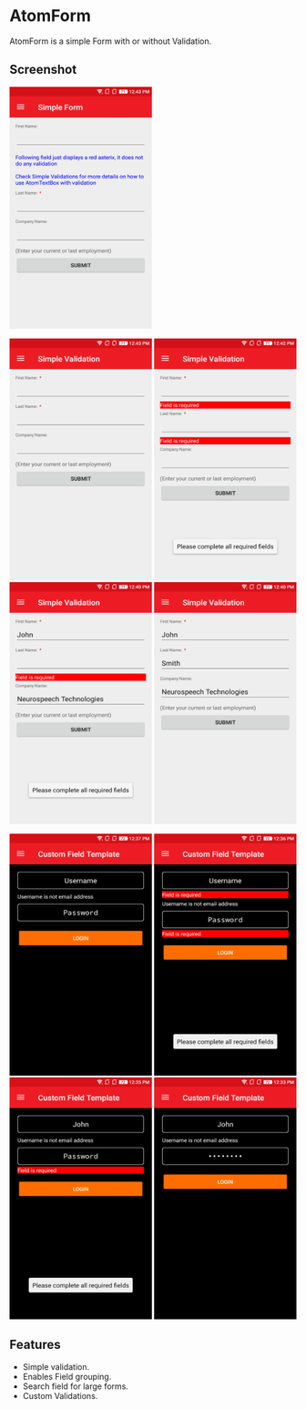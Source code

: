 ﻿# AtomForm
AtomForm is a simple Form with or without Validation.

## Screenshot
<img src="Images/SimpleForm.png" width="250" height="425">


<img src="Images/SimpleValidation-1.png" width="250" height="425">   <img src="Images/SimpleValidation-2.png" width="250" height="425">  <img src="Images/SimpleValidation-3.png" width="250" height="425">  <img src="Images/SimpleValidation-4.png" width="250" height="425">


<img src="Images/CustomFieldTemplate-1.png" width="250" height="425">  <img src="Images/CustomFieldTemplate-2.png" width="250" height="425">  <img src="Images/CustomFieldTemplate-3.png" width="250" height="425">  <img src="Images/CustomFieldTemplate-4.png" width="250" height="425">

## Features
* Simple validation.
* Enables Field grouping.
* Search field for large forms.
* Custom Validations.

